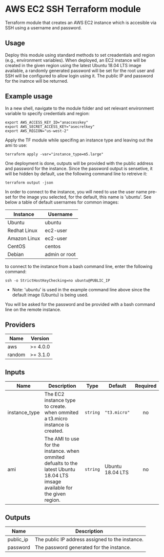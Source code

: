 # AWS EC2 SSH Terraform module

Terraform module that creates an AWS EC2 instance which is accesible via SSH using a username and password.

## Usage

Deploy this module using standard methods to set creadentials and region (e.g., environment variables).
When deployed, an EC2 instance will be created in the given region using the latest Ubuntu 18.04 LTS image available, a randomly generated password will be set for the root user and SSH will be configured to allow login using it.
The public IP and password for the inatnce will be returned.

## Example usage

In a new shell, navigate to the module folder and set relevant environment variable to specify credentials and region:
```
export AWS_ACCESS_KEY_ID="anaccesskey"
export AWS_SECRET_ACCESS_KEY="asecretkey"
export AWS_REGION="us-west-2"
```

Apply the TF module while specifing an instance type and leaving out the ami to use:
```
terraform apply -var="instance_type=m5.large"
```
One deployment is done, outputs will be provided with the public address and password for the instance. Since the password output is sensetive, it will be hidden by default, use the following command line to retreive it:
```
terraform output -json
```
In order to connect to the instance, you will need to use the user name pre-set for the image you selected, for the default, this name is 'ubuntu'.
See below a table of default usernames for common images:

| Instance |Username |
|------|-------------|
Ubuntu | ubuntu
Redhat Linux | ec2-user
Amazon Linux | ec2-user
CentOS | centos
Debian | admin or root

to connect to the instance from a bash command line, enter the following command:

```
ssh -o StrictHostKeyChecking=no ubuntu@PUBLIC_IP
```
* Note: 'ubuntu' is used in the example command line above since the default image (Ubuntu) is being used.  

You will be asked for the password and be provided with a bash command line on the remote instance.

## Providers

| Name | Version |
|------|---------|
| aws | >= 4.0.0 |
| random | >= 3.1.0 |

## Inputs

| Name | Description | Type | Default | Required |
|------|-------------|------|---------|:--------:|
| instance_type | The EC2 instance type to create. when ommited a t3.micro instance is created. | `string` | `"t3.micro"` | no |
| ami | The AMI to use for the instance. when ommited defualts to the latest Ubuntu 18.04 LTS imsage available for the given region. | `string` | Ubuntu 18.04 LTS | no |

## Outputs

| Name | Description |
|------|-------------|
public_ip | The public IP address assigned to the instance.
password | The password generated for the instance.
